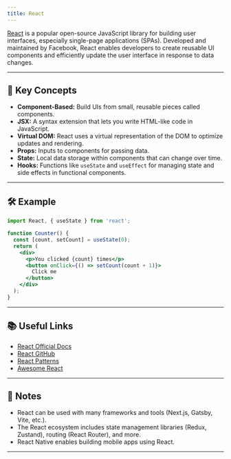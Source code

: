 ```yaml
---
title: React
---
```


[React](https://react.dev/) is a popular open-source JavaScript library for building user interfaces, especially single-page applications (SPAs). Developed and maintained by Facebook, React enables developers to create reusable UI components and efficiently update the user interface in response to data changes.

---

## 🌟 Key Concepts

- **Component-Based:** Build UIs from small, reusable pieces called components.
- **JSX:** A syntax extension that lets you write HTML-like code in JavaScript.
- **Virtual DOM:** React uses a virtual representation of the DOM to optimize updates and rendering.
- **Props:** Inputs to components for passing data.
- **State:** Local data storage within components that can change over time.
- **Hooks:** Functions like `useState` and `useEffect` for managing state and side effects in functional components.

---

## 🛠️ Example

```jsx
import React, { useState } from 'react';

function Counter() {
  const [count, setCount] = useState(0);
  return (
    <div>
      <p>You clicked {count} times</p>
      <button onClick={() => setCount(count + 1)}>
        Click me
      </button>
    </div>
  );
}
```

---

## 📚 Useful Links

- [React Official Docs](https://react.dev/)
- [React GitHub](https://github.com/facebook/react)
- [React Patterns](https://reactpatterns.com/)
- [Awesome React](https://github.com/enaqx/awesome-react)

---

## 📝 Notes

- React can be used with many frameworks and tools (Next.js, Gatsby, Vite, etc.).
- The React ecosystem includes state management libraries (Redux, Zustand), routing (React Router), and more.
- React Native enables building mobile apps using React.

---

